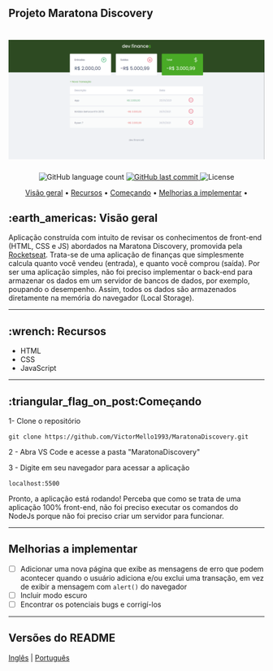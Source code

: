 <h2> Projeto Maratona Discovery</h2>

<h1 align="center">
  <img alt="Home page DevFinances" src="./assets/Screenshot_DevFinance.png"/>
</h1>
  
<p align="center">
  <img alt="GitHub language count" src="https://img.shields.io/github/languages/count/VictorMello1993/MaratonaDiscovery?color=FF0000">
  
  <a href="https://github.com/VictorMello1993/FlappyBird/commits/master">
    <img alt="GitHub last commit" src="https://img.shields.io/github/last-commit/VictorMello1993/MaratonaDiscovery?color=D3D3D3">
  </a> 
  
  <img alt="License" src="https://img.shields.io/badge/license-MIT-brightgreen">
   <a href="https://github.com/VictorMello1993/MaratonaDiscovery/stargazers"></a>
</p>

<p align="center">
  <a href="#earth_americas-visão-geral">Visão geral</a> •
  <a href="#wrench-recursos">Recursos</a> •
  <a href="#triangular_flag_on_postcomeçando">Começando</a> •  
  <a href="#melhorias-a-implementar">Melhorias a implementar</a> •  
</p>

<h2>:earth_americas: Visão geral</h2>
<p>Aplicação construída com intuito de revisar os conhecimentos de front-end (HTML, CSS e JS) abordados na Maratona Discovery, promovida pela <a href="https://rocketseat.com.br/">Rocketseat</a>. Trata-se de uma aplicação de finanças que simplesmente calcula quanto você vendeu (entrada), e quanto você comprou (saída). Por ser uma aplicação simples, não foi preciso implementar o back-end para armazenar os dados em um servidor de bancos de dados, por exemplo, poupando o desempenho. Assim, todos os dados são armazenados diretamente na memória do navegador (Local Storage).</p>

---

<h2>:wrench: Recursos</h2>
<ul>
  <li>HTML</li>
  <li>CSS</li>
  <li>JavaScript</li>
</ul>

---

<h2>:triangular_flag_on_post:Começando</h2>

1- Clone o repositório
```
git clone https://github.com/VictorMello1993/MaratonaDiscovery.git
```
2 - Abra VS Code e acesse a pasta "MaratonaDiscovery"

3 - Digite em seu navegador para acessar a aplicação
```
localhost:5500
```

Pronto, a aplicação está rodando! Perceba que como se trata de uma aplicação 100% front-end, não foi preciso executar os comandos do NodeJs porque não foi preciso criar um servidor para funcionar.

---

## Melhorias a implementar
- [ ] Adicionar uma nova página que exibe as mensagens de erro que podem acontecer quando o usuário adiciona e/ou exclui uma transação, em vez de exibir a mensagem com ```alert()``` do navegador
- [ ] Incluir modo escuro
- [ ] Encontrar os potenciais bugs e corrigí-los

---
## Versões do README
<a href="/README-ENUS.md">Inglês</a> | <a href="/README.md">Português</a>
